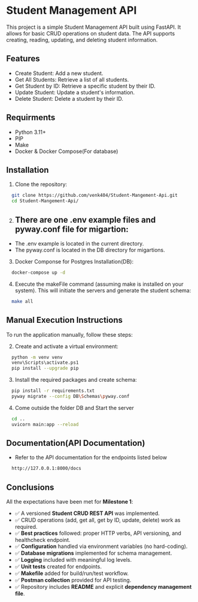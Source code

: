 
# Student Management API

This project is a simple Student Management API built using FastAPI. It allows for basic CRUD operations on student data. The API supports creating, reading, updating, and deleting student information.



## Features

- Create Student: Add a new student.
- Get All Students: Retrieve a list of all students.
- Get Student by ID: Retrieve a specific student by their ID.
- Update Student: Update a student's information.
- Delete Student: Delete a student by their ID.


## Requirments
- Python 3.11+
- PIP
- Make
- Docker & Docker Compose(For database)

## Installation
1) Clone the repository:

```bash
  git clone https://github.com/venk404/Student-Mangement-Api.git
  cd Student-Mangement-Api/
```

2) ## There are one .env example files and  pyway.conf file for migartion:

- The .env example is located in the current directory.
- The  pyway.conf is located in the DB directory for migartions.


3) Docker Componse for Postgres Installation(DB):
```bash
  docker-compose up -d
```
4) Execute the makeFile command (assuming make is installed on your system). This will initiate the servers and generate the student schema:

```bash
  make all
```

## Manual Execution Instructions

To run the application manually, follow these steps:

2) Create and activate a virtual environment:

```bash
  python -m venv venv
  venv\Scripts\activate.ps1
  pip install --upgrade pip
```

3) Install the required packages and create schema:
```bash
  pip install -r requirements.txt
  pyway migrate --config DB\Schemas\pyway.conf 
```

4) Come outside the folder DB and Start the server
```bash
  cd ..
  uvicorn main:app --reload
```

## Documentation(API Documentation)

- Refer to the API documentation for the endpoints listed below
```bash
  http://127.0.0.1:8000/docs
```

## Conclusions

All the expectations have been met for **Milestone 1**:

- ✅ A versioned **Student CRUD REST API** was implemented.  
- ✅ CRUD operations (add, get all, get by ID, update, delete) work as required.  
- ✅ **Best practices** followed: proper HTTP verbs, API versioning, and healthcheck endpoint.  
- ✅ **Configuration** handled via environment variables (no hard-coding).  
- ✅ **Database migrations** implemented for schema management.  
- ✅ **Logging** included with meaningful log levels.  
- ✅ **Unit tests** created for endpoints.  
- ✅ **Makefile** added for build/run/test workflow.  
- ✅ **Postman collection** provided for API testing.  
- ✅ Repository includes **README** and explicit **dependency management file**.  